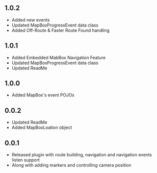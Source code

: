 ## 1.0.2

* Added new events
* Updated MapBoxProgressEvent data class
* Added Off-Route & Faster Route Found handling

## 1.0.1

* Added Embedded MabBox Navigation Feature
* Updated MapBoxProgressEvent data class
* Updated ReadMe

## 1.0.0

* Added MapBox's event POJOs

## 0.0.2

* Updated ReadMe
* Added MapBoxLoation object

## 0.0.1

* Released plugin with route building, navigation and navigation events listen support
* Along with adding markers and controlling camera position
